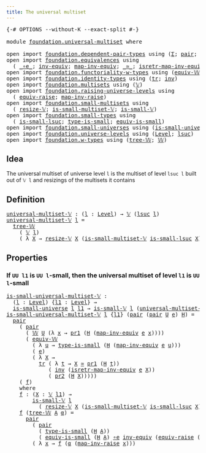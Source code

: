 ```yaml
---
title: The universal multiset
---
```


<pre class="Agda"><a id="48" class="Symbol">{-#</a> <a id="52" class="Keyword">OPTIONS</a> <a id="60" class="Pragma">--without-K</a> <a id="72" class="Pragma">--exact-split</a> <a id="86" class="Symbol">#-}</a>

<a id="91" class="Keyword">module</a> <a id="98" href="foundation.universal-multiset.html" class="Module">foundation.universal-multiset</a> <a id="128" class="Keyword">where</a>

<a id="135" class="Keyword">open</a> <a id="140" class="Keyword">import</a> <a id="147" href="foundation.dependent-pair-types.html" class="Module">foundation.dependent-pair-types</a> <a id="179" class="Keyword">using</a> <a id="185" class="Symbol">(</a><a id="186" href="foundation-core.dependent-pair-types.html#515" class="Record">Σ</a><a id="187" class="Symbol">;</a> <a id="189" href="foundation-core.dependent-pair-types.html#588" class="InductiveConstructor">pair</a><a id="193" class="Symbol">;</a> <a id="195" href="foundation-core.dependent-pair-types.html#605" class="Field">pr1</a><a id="198" class="Symbol">;</a> <a id="200" href="foundation-core.dependent-pair-types.html#617" class="Field">pr2</a><a id="203" class="Symbol">)</a>
<a id="205" class="Keyword">open</a> <a id="210" class="Keyword">import</a> <a id="217" href="foundation.equivalences.html" class="Module">foundation.equivalences</a> <a id="241" class="Keyword">using</a>
  <a id="249" class="Symbol">(</a> <a id="251" href="foundation-core.equivalences.html#7869" class="Function Operator">_∘e_</a><a id="255" class="Symbol">;</a> <a id="257" href="foundation-core.equivalences.html#5721" class="Function">inv-equiv</a><a id="266" class="Symbol">;</a> <a id="268" href="foundation-core.equivalences.html#5036" class="Function">map-inv-equiv</a><a id="281" class="Symbol">;</a> <a id="283" href="foundation-core.equivalences.html#1621" class="Function Operator">_≃_</a><a id="286" class="Symbol">;</a> <a id="288" href="foundation-core.equivalences.html#5251" class="Function">isretr-map-inv-equiv</a><a id="308" class="Symbol">)</a>
<a id="310" class="Keyword">open</a> <a id="315" class="Keyword">import</a> <a id="322" href="foundation.functoriality-w-types.html" class="Module">foundation.functoriality-w-types</a> <a id="355" class="Keyword">using</a> <a id="361" class="Symbol">(</a><a id="362" href="foundation.functoriality-w-types.html#5709" class="Function">equiv-𝕎</a><a id="369" class="Symbol">)</a>
<a id="371" class="Keyword">open</a> <a id="376" class="Keyword">import</a> <a id="383" href="foundation.identity-types.html" class="Module">foundation.identity-types</a> <a id="409" class="Keyword">using</a> <a id="415" class="Symbol">(</a><a id="416" href="foundation-core.identity-types.html#5702" class="Function">tr</a><a id="418" class="Symbol">;</a> <a id="420" href="foundation-core.identity-types.html#2729" class="Function">inv</a><a id="423" class="Symbol">)</a>
<a id="425" class="Keyword">open</a> <a id="430" class="Keyword">import</a> <a id="437" href="foundation.multisets.html" class="Module">foundation.multisets</a> <a id="458" class="Keyword">using</a> <a id="464" class="Symbol">(</a><a id="465" href="foundation.multisets.html#655" class="Function">𝕍</a><a id="466" class="Symbol">)</a>
<a id="468" class="Keyword">open</a> <a id="473" class="Keyword">import</a> <a id="480" href="foundation.raising-universe-levels.html" class="Module">foundation.raising-universe-levels</a> <a id="515" class="Keyword">using</a>
  <a id="523" class="Symbol">(</a> <a id="525" href="foundation.raising-universe-levels.html#1550" class="Function">equiv-raise</a><a id="536" class="Symbol">;</a> <a id="538" href="foundation.raising-universe-levels.html#1114" class="Function">map-inv-raise</a><a id="551" class="Symbol">)</a>
<a id="553" class="Keyword">open</a> <a id="558" class="Keyword">import</a> <a id="565" href="foundation.small-multisets.html" class="Module">foundation.small-multisets</a> <a id="592" class="Keyword">using</a>
  <a id="600" class="Symbol">(</a> <a id="602" href="foundation.small-multisets.html#2161" class="Function">resize-𝕍</a><a id="610" class="Symbol">;</a> <a id="612" href="foundation.small-multisets.html#7863" class="Function">is-small-multiset-𝕍</a><a id="631" class="Symbol">;</a> <a id="633" href="foundation.small-multisets.html#1863" class="Function">is-small-𝕍</a><a id="643" class="Symbol">)</a>
<a id="645" class="Keyword">open</a> <a id="650" class="Keyword">import</a> <a id="657" href="foundation.small-types.html" class="Module">foundation.small-types</a> <a id="680" class="Keyword">using</a>
  <a id="688" class="Symbol">(</a> <a id="690" href="foundation.small-types.html#2331" class="Function">is-small-lsuc</a><a id="703" class="Symbol">;</a> <a id="705" href="foundation.small-types.html#1571" class="Function">type-is-small</a><a id="718" class="Symbol">;</a> <a id="720" href="foundation.small-types.html#1659" class="Function">equiv-is-small</a><a id="734" class="Symbol">)</a>
<a id="736" class="Keyword">open</a> <a id="741" class="Keyword">import</a> <a id="748" href="foundation.small-universes.html" class="Module">foundation.small-universes</a> <a id="775" class="Keyword">using</a> <a id="781" class="Symbol">(</a><a id="782" href="foundation.small-universes.html#470" class="Function">is-small-universe</a><a id="799" class="Symbol">)</a>
<a id="801" class="Keyword">open</a> <a id="806" class="Keyword">import</a> <a id="813" href="foundation.universe-levels.html" class="Module">foundation.universe-levels</a> <a id="840" class="Keyword">using</a> <a id="846" class="Symbol">(</a><a id="847" href="Agda.Primitive.html#597" class="Postulate">Level</a><a id="852" class="Symbol">;</a> <a id="854" href="Agda.Primitive.html#780" class="Primitive">lsuc</a><a id="858" class="Symbol">)</a>
<a id="860" class="Keyword">open</a> <a id="865" class="Keyword">import</a> <a id="872" href="foundation.w-types.html" class="Module">foundation.w-types</a> <a id="891" class="Keyword">using</a> <a id="897" class="Symbol">(</a><a id="898" href="foundation.w-types.html#2349" class="InductiveConstructor">tree-𝕎</a><a id="904" class="Symbol">;</a> <a id="906" href="foundation.w-types.html#2280" class="Datatype">𝕎</a><a id="907" class="Symbol">)</a>
</pre>
## Idea

The universal multiset of universe level `l` is the multiset of level `lsuc l` built out of `𝕍 l` and resizings of the multisets it contains

## Definition
<pre class="Agda"><a id="universal-multiset-𝕍"></a><a id="1087" href="foundation.universal-multiset.html#1087" class="Function">universal-multiset-𝕍</a> <a id="1108" class="Symbol">:</a> <a id="1110" class="Symbol">(</a><a id="1111" href="foundation.universal-multiset.html#1111" class="Bound">l</a> <a id="1113" class="Symbol">:</a> <a id="1115" href="Agda.Primitive.html#597" class="Postulate">Level</a><a id="1120" class="Symbol">)</a> <a id="1122" class="Symbol">→</a> <a id="1124" href="foundation.multisets.html#655" class="Function">𝕍</a> <a id="1126" class="Symbol">(</a><a id="1127" href="Agda.Primitive.html#780" class="Primitive">lsuc</a> <a id="1132" href="foundation.universal-multiset.html#1111" class="Bound">l</a><a id="1133" class="Symbol">)</a>
<a id="1135" href="foundation.universal-multiset.html#1087" class="Function">universal-multiset-𝕍</a> <a id="1156" href="foundation.universal-multiset.html#1156" class="Bound">l</a> <a id="1158" class="Symbol">=</a>
  <a id="1162" href="foundation.w-types.html#2349" class="InductiveConstructor">tree-𝕎</a>
    <a id="1173" class="Symbol">(</a> <a id="1175" href="foundation.multisets.html#655" class="Function">𝕍</a> <a id="1177" href="foundation.universal-multiset.html#1156" class="Bound">l</a><a id="1178" class="Symbol">)</a>
    <a id="1184" class="Symbol">(</a> <a id="1186" class="Symbol">λ</a> <a id="1188" href="foundation.universal-multiset.html#1188" class="Bound">X</a> <a id="1190" class="Symbol">→</a> <a id="1192" href="foundation.small-multisets.html#2161" class="Function">resize-𝕍</a> <a id="1201" href="foundation.universal-multiset.html#1188" class="Bound">X</a> <a id="1203" class="Symbol">(</a><a id="1204" href="foundation.small-multisets.html#7863" class="Function">is-small-multiset-𝕍</a> <a id="1224" href="foundation.small-types.html#2331" class="Function">is-small-lsuc</a> <a id="1238" href="foundation.universal-multiset.html#1188" class="Bound">X</a><a id="1239" class="Symbol">))</a>
</pre>
## Properties

### If `UU l1` is `UU l`-small, then the universal multiset of level `l1` is `UU l`-small

<pre class="Agda"><a id="is-small-universal-multiset-𝕍"></a><a id="1361" href="foundation.universal-multiset.html#1361" class="Function">is-small-universal-multiset-𝕍</a> <a id="1391" class="Symbol">:</a>
  <a id="1395" class="Symbol">(</a><a id="1396" href="foundation.universal-multiset.html#1396" class="Bound">l</a> <a id="1398" class="Symbol">:</a> <a id="1400" href="Agda.Primitive.html#597" class="Postulate">Level</a><a id="1405" class="Symbol">)</a> <a id="1407" class="Symbol">{</a><a id="1408" href="foundation.universal-multiset.html#1408" class="Bound">l1</a> <a id="1411" class="Symbol">:</a> <a id="1413" href="Agda.Primitive.html#597" class="Postulate">Level</a><a id="1418" class="Symbol">}</a> <a id="1420" class="Symbol">→</a>
  <a id="1424" href="foundation.small-universes.html#470" class="Function">is-small-universe</a> <a id="1442" href="foundation.universal-multiset.html#1396" class="Bound">l</a> <a id="1444" href="foundation.universal-multiset.html#1408" class="Bound">l1</a> <a id="1447" class="Symbol">→</a> <a id="1449" href="foundation.small-multisets.html#1863" class="Function">is-small-𝕍</a> <a id="1460" href="foundation.universal-multiset.html#1396" class="Bound">l</a> <a id="1462" class="Symbol">(</a><a id="1463" href="foundation.universal-multiset.html#1087" class="Function">universal-multiset-𝕍</a> <a id="1484" href="foundation.universal-multiset.html#1408" class="Bound">l1</a><a id="1486" class="Symbol">)</a>
<a id="1488" href="foundation.universal-multiset.html#1361" class="Function">is-small-universal-multiset-𝕍</a> <a id="1518" href="foundation.universal-multiset.html#1518" class="Bound">l</a> <a id="1520" class="Symbol">{</a><a id="1521" href="foundation.universal-multiset.html#1521" class="Bound">l1</a><a id="1523" class="Symbol">}</a> <a id="1525" class="Symbol">(</a><a id="1526" href="foundation-core.dependent-pair-types.html#588" class="InductiveConstructor">pair</a> <a id="1531" class="Symbol">(</a><a id="1532" href="foundation-core.dependent-pair-types.html#588" class="InductiveConstructor">pair</a> <a id="1537" href="foundation.universal-multiset.html#1537" class="Bound">U</a> <a id="1539" href="foundation.universal-multiset.html#1539" class="Bound">e</a><a id="1540" class="Symbol">)</a> <a id="1542" href="foundation.universal-multiset.html#1542" class="Bound">H</a><a id="1543" class="Symbol">)</a> <a id="1545" class="Symbol">=</a>
  <a id="1549" href="foundation-core.dependent-pair-types.html#588" class="InductiveConstructor">pair</a>
    <a id="1558" class="Symbol">(</a> <a id="1560" href="foundation-core.dependent-pair-types.html#588" class="InductiveConstructor">pair</a>
      <a id="1571" class="Symbol">(</a> <a id="1573" href="foundation.w-types.html#2280" class="Datatype">𝕎</a> <a id="1575" href="foundation.universal-multiset.html#1537" class="Bound">U</a> <a id="1577" class="Symbol">(λ</a> <a id="1580" href="foundation.universal-multiset.html#1580" class="Bound">x</a> <a id="1582" class="Symbol">→</a> <a id="1584" href="foundation-core.dependent-pair-types.html#605" class="Field">pr1</a> <a id="1588" class="Symbol">(</a><a id="1589" href="foundation.universal-multiset.html#1542" class="Bound">H</a> <a id="1591" class="Symbol">(</a><a id="1592" href="foundation-core.equivalences.html#5036" class="Function">map-inv-equiv</a> <a id="1606" href="foundation.universal-multiset.html#1539" class="Bound">e</a> <a id="1608" href="foundation.universal-multiset.html#1580" class="Bound">x</a><a id="1609" class="Symbol">))))</a>
      <a id="1620" class="Symbol">(</a> <a id="1622" href="foundation.functoriality-w-types.html#5709" class="Function">equiv-𝕎</a>
        <a id="1638" class="Symbol">(</a> <a id="1640" class="Symbol">λ</a> <a id="1642" href="foundation.universal-multiset.html#1642" class="Bound">u</a> <a id="1644" class="Symbol">→</a> <a id="1646" href="foundation.small-types.html#1571" class="Function">type-is-small</a> <a id="1660" class="Symbol">(</a><a id="1661" href="foundation.universal-multiset.html#1542" class="Bound">H</a> <a id="1663" class="Symbol">(</a><a id="1664" href="foundation-core.equivalences.html#5036" class="Function">map-inv-equiv</a> <a id="1678" href="foundation.universal-multiset.html#1539" class="Bound">e</a> <a id="1680" href="foundation.universal-multiset.html#1642" class="Bound">u</a><a id="1681" class="Symbol">)))</a>
        <a id="1693" class="Symbol">(</a> <a id="1695" href="foundation.universal-multiset.html#1539" class="Bound">e</a><a id="1696" class="Symbol">)</a>
        <a id="1706" class="Symbol">(</a> <a id="1708" class="Symbol">λ</a> <a id="1710" href="foundation.universal-multiset.html#1710" class="Bound">X</a> <a id="1712" class="Symbol">→</a>
          <a id="1724" href="foundation-core.identity-types.html#5702" class="Function">tr</a> <a id="1727" class="Symbol">(</a> <a id="1729" class="Symbol">λ</a> <a id="1731" href="foundation.universal-multiset.html#1731" class="Bound">t</a> <a id="1733" class="Symbol">→</a> <a id="1735" href="foundation.universal-multiset.html#1710" class="Bound">X</a> <a id="1737" href="foundation-core.equivalences.html#1621" class="Function Operator">≃</a> <a id="1739" href="foundation-core.dependent-pair-types.html#605" class="Field">pr1</a> <a id="1743" class="Symbol">(</a><a id="1744" href="foundation.universal-multiset.html#1542" class="Bound">H</a> <a id="1746" href="foundation.universal-multiset.html#1731" class="Bound">t</a><a id="1747" class="Symbol">))</a>
             <a id="1763" class="Symbol">(</a> <a id="1765" href="foundation-core.identity-types.html#2729" class="Function">inv</a> <a id="1769" class="Symbol">(</a><a id="1770" href="foundation-core.equivalences.html#5251" class="Function">isretr-map-inv-equiv</a> <a id="1791" href="foundation.universal-multiset.html#1539" class="Bound">e</a> <a id="1793" href="foundation.universal-multiset.html#1710" class="Bound">X</a><a id="1794" class="Symbol">))</a>
             <a id="1810" class="Symbol">(</a> <a id="1812" href="foundation-core.dependent-pair-types.html#617" class="Field">pr2</a> <a id="1816" class="Symbol">(</a><a id="1817" href="foundation.universal-multiset.html#1542" class="Bound">H</a> <a id="1819" href="foundation.universal-multiset.html#1710" class="Bound">X</a><a id="1820" class="Symbol">)))))</a>
    <a id="1830" class="Symbol">(</a> <a id="1832" href="foundation.universal-multiset.html#1849" class="Function">f</a><a id="1833" class="Symbol">)</a>
    <a id="1839" class="Keyword">where</a>
    <a id="1849" href="foundation.universal-multiset.html#1849" class="Function">f</a> <a id="1851" class="Symbol">:</a> <a id="1853" class="Symbol">(</a><a id="1854" href="foundation.universal-multiset.html#1854" class="Bound">X</a> <a id="1856" class="Symbol">:</a> <a id="1858" href="foundation.multisets.html#655" class="Function">𝕍</a> <a id="1860" href="foundation.universal-multiset.html#1521" class="Bound">l1</a><a id="1862" class="Symbol">)</a> <a id="1864" class="Symbol">→</a>
        <a id="1874" href="foundation.small-multisets.html#1863" class="Function">is-small-𝕍</a> <a id="1885" href="foundation.universal-multiset.html#1518" class="Bound">l</a>
          <a id="1897" class="Symbol">(</a> <a id="1899" href="foundation.small-multisets.html#2161" class="Function">resize-𝕍</a> <a id="1908" href="foundation.universal-multiset.html#1854" class="Bound">X</a> <a id="1910" class="Symbol">(</a><a id="1911" href="foundation.small-multisets.html#7863" class="Function">is-small-multiset-𝕍</a> <a id="1931" href="foundation.small-types.html#2331" class="Function">is-small-lsuc</a> <a id="1945" href="foundation.universal-multiset.html#1854" class="Bound">X</a><a id="1946" class="Symbol">))</a>
    <a id="1953" href="foundation.universal-multiset.html#1849" class="Function">f</a> <a id="1955" class="Symbol">(</a><a id="1956" href="foundation.w-types.html#2349" class="InductiveConstructor">tree-𝕎</a> <a id="1963" href="foundation.universal-multiset.html#1963" class="Bound">A</a> <a id="1965" href="foundation.universal-multiset.html#1965" class="Bound">α</a><a id="1966" class="Symbol">)</a> <a id="1968" class="Symbol">=</a>
      <a id="1976" href="foundation-core.dependent-pair-types.html#588" class="InductiveConstructor">pair</a>
        <a id="1989" class="Symbol">(</a> <a id="1991" href="foundation-core.dependent-pair-types.html#588" class="InductiveConstructor">pair</a>
          <a id="2006" class="Symbol">(</a> <a id="2008" href="foundation.small-types.html#1571" class="Function">type-is-small</a> <a id="2022" class="Symbol">(</a><a id="2023" href="foundation.universal-multiset.html#1542" class="Bound">H</a> <a id="2025" href="foundation.universal-multiset.html#1963" class="Bound">A</a><a id="2026" class="Symbol">))</a>
          <a id="2039" class="Symbol">(</a> <a id="2041" href="foundation.small-types.html#1659" class="Function">equiv-is-small</a> <a id="2056" class="Symbol">(</a><a id="2057" href="foundation.universal-multiset.html#1542" class="Bound">H</a> <a id="2059" href="foundation.universal-multiset.html#1963" class="Bound">A</a><a id="2060" class="Symbol">)</a> <a id="2062" href="foundation-core.equivalences.html#7869" class="Function Operator">∘e</a> <a id="2065" href="foundation-core.equivalences.html#5721" class="Function">inv-equiv</a> <a id="2075" class="Symbol">(</a><a id="2076" href="foundation.raising-universe-levels.html#1550" class="Function">equiv-raise</a> <a id="2088" class="Symbol">(</a><a id="2089" href="Agda.Primitive.html#780" class="Primitive">lsuc</a> <a id="2094" href="foundation.universal-multiset.html#1521" class="Bound">l1</a><a id="2096" class="Symbol">)</a> <a id="2098" href="foundation.universal-multiset.html#1963" class="Bound">A</a><a id="2099" class="Symbol">)))</a>
        <a id="2111" class="Symbol">(</a> <a id="2113" class="Symbol">λ</a> <a id="2115" href="foundation.universal-multiset.html#2115" class="Bound">x</a> <a id="2117" class="Symbol">→</a> <a id="2119" href="foundation.universal-multiset.html#1849" class="Function">f</a> <a id="2121" class="Symbol">(</a><a id="2122" href="foundation.universal-multiset.html#1965" class="Bound">α</a> <a id="2124" class="Symbol">(</a><a id="2125" href="foundation.raising-universe-levels.html#1114" class="Function">map-inv-raise</a> <a id="2139" href="foundation.universal-multiset.html#2115" class="Bound">x</a><a id="2140" class="Symbol">)))</a>
</pre>